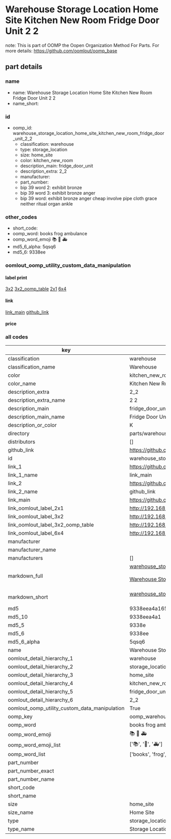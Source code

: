 # Warehouse Storage Location Home Site Kitchen New Room Fridge Door Unit 2 2  

note: This is part of OOMP the Oopen Organization Method For Parts. For more details: https://github.com/oomlout/oomp_base

##  part details





### name
* name: Warehouse Storage Location Home Site Kitchen New Room Fridge Door Unit 2 2
* name_short: 
### id
* oomp_id: warehouse_storage_location_home_site_kitchen_new_room_fridge_door_unit_2_2
  * classification: warehouse
  * type: storage_location
  * size: home_site
  * color: kitchen_new_room
  * description_main: fridge_door_unit
  * description_extra: 2_2
  * manufacturer: 
  * part_number: 
  * bip 39 word 2: exhibit bronze
  * bip 39 word 3: exhibit bronze anger
  * bip 39 word: exhibit bronze anger cheap involve pipe cloth grace neither ritual organ ankle

### other_codes
* short_code: 
* oomp_word: books frog ambulance
* oomp_word_emoji :books: :frog: :ambulance:
* md5_6_alpha: 5qsq6
* md5_6: 9338ee






### oomlout_oomp_utility_custom_data_manipulation
#### label print
[3x2](http://192.168.1.245:1112/?label=oomp%205qsq6)
[3x2_oomp_table](http://192.168.1.107:1112/?label=oomp%205qsq6)
[2x1](http://192.168.1.242:1112/?label=oomp%205qsq6)
[6x4](http://192.168.1.55:1112/?label=oomp%205qsq6)    

#### link

[link_main](https://github.com/oomlout/oomlout_oomp_current_version_messy/tree/main/parts/warehouse_storage_location_home_site_kitchen_new_room_fridge_door_unit_2_2) [github_link](https://github.com/oomlout/oomlout_oomp_part_src/tree/main/parts/warehouse_storage_location_home_site_kitchen_new_room_fridge_door_unit_2_2)                             

#### price







### all codes 
| key | value |  
| --- | --- |  
| classification | warehouse |  
| classification_name | Warehouse |  
| color | kitchen_new_room |  
| color_name | Kitchen New Room |  
| description_extra | 2_2 |  
| description_extra_name | 2 2 |  
| description_main | fridge_door_unit |  
| description_main_name | Fridge Door Unit |  
| description_or_color | K  |  
| directory | parts/warehouse_storage_location_home_site_kitchen_new_room_fridge_door_unit_2_2 |  
| distributors | [] |  
| github_link | https://github.com/oomlout/oomlout_oomp_part_src/tree/main/parts/warehouse_storage_location_home_site_kitchen_new_room_fridge_door_unit_2_2 |  
| id | warehouse_storage_location_home_site_kitchen_new_room_fridge_door_unit_2_2 |  
| link_1 | https://github.com/oomlout/oomlout_oomp_current_version_messy/tree/main/parts/warehouse_storage_location_home_site_kitchen_new_room_fridge_door_unit_2_2 |  
| link_1_name | link_main |  
| link_2 | https://github.com/oomlout/oomlout_oomp_part_src/tree/main/parts/warehouse_storage_location_home_site_kitchen_new_room_fridge_door_unit_2_2 |  
| link_2_name | github_link |  
| link_main | https://github.com/oomlout/oomlout_oomp_current_version_messy/tree/main/parts/warehouse_storage_location_home_site_kitchen_new_room_fridge_door_unit_2_2 |  
| link_oomlout_label_2x1 | http://192.168.1.242:1112/?label=oomp%205qsq6 |  
| link_oomlout_label_3x2 | http://192.168.1.245:1112/?label=oomp%205qsq6 |  
| link_oomlout_label_3x2_oomp_table | http://192.168.1.107:1112/?label=oomp%205qsq6 |  
| link_oomlout_label_6x4 | http://192.168.1.55:1112/?label=oomp%205qsq6 |  
| manufacturer |  |  
| manufacturer_name |  |  
| manufacturers | [] |  
| markdown_full | [warehouse_storage_location_home_site_kitchen_new_room_fridge_door_unit_2_2](https://github.com/oomlout/oomlout_oomp_current_version_messy/tree/main/parts/warehouse_storage_location_home_site_kitchen_new_room_fridge_door_unit_2_2)<br>[](https://github.com/oomlout/oomlout_oomp_current_version_messy/tree/main/parts/warehouse_storage_location_home_site_kitchen_new_room_fridge_door_unit_2_2)<br>[Warehouse Storage Location Home Site Kitchen New Room Fridge Door Unit 2 2](https://github.com/oomlout/oomlout_oomp_current_version_messy/tree/main/parts/warehouse_storage_location_home_site_kitchen_new_room_fridge_door_unit_2_2)<br><br> |  
| markdown_short | [warehouse_storage_location_home_site_kitchen_new_room_fridge_door_unit_2_2](https://github.com/oomlout/oomlout_oomp_current_version_messy/tree/main/parts/warehouse_storage_location_home_site_kitchen_new_room_fridge_door_unit_2_2)<br><br> |  
| md5 | 9338eea4a165657a953b126e11472a7c |  
| md5_10 | 9338eea4a1 |  
| md5_5 | 9338e |  
| md5_6 | 9338ee |  
| md5_6_alpha | 5qsq6 |  
| name | Warehouse Storage Location Home Site Kitchen New Room Fridge Door Unit 2 2 |  
| oomlout_detail_hierarchy_1 | warehouse |  
| oomlout_detail_hierarchy_2 | storage_location |  
| oomlout_detail_hierarchy_3 | home_site |  
| oomlout_detail_hierarchy_4 | kitchen_new_room |  
| oomlout_detail_hierarchy_5 | fridge_door_unit |  
| oomlout_detail_hierarchy_6 | 2_2 |  
| oomlout_oomp_utility_custom_data_manipulation | True |  
| oomp_key | oomp_warehouse_storage_location_home_site_kitchen_new_room_fridge_door_unit_2_2 |  
| oomp_word | books frog ambulance |  
| oomp_word_emoji | :books: :frog: :ambulance: |  
| oomp_word_emoji_list | [':books:', ':frog:', ':ambulance:'] |  
| oomp_word_list | ['books', 'frog', 'ambulance'] |  
| part_number |  |  
| part_number_exact |  |  
| part_number_name |  |  
| short_code |  |  
| short_name |  |  
| size | home_site |  
| size_name | Home Site |  
| type | storage_location |  
| type_name | Storage Location |  
